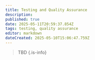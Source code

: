 ```yaml
---
title: Testing and Quality Assurance
description: 
published: true
date: 2025-05-11T20:59:37.854Z
tags: testing, quality assurance
editor: markdown
dateCreated: 2025-05-10T15:06:47.759Z
---
```


> TBD
{.is-info}

<!-- 
# Testing Phases

# Bug Tracking and Reporting

# Performance Metrics

# User Feedback
-->